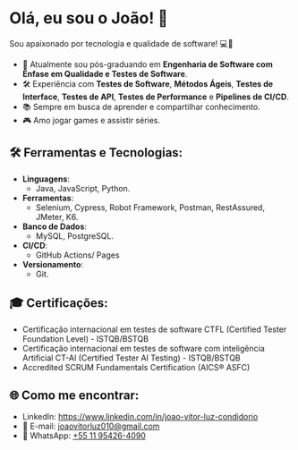 # Olá, eu sou o João! 👋

Sou apaixonado por tecnologia e qualidade de software! 💻🚀

- 🌟 Atualmente sou pós-graduando em **Engenharia de Software com Ênfase em Qualidade e Testes de Software**.
- 🛠️ Experiência com **Testes de Software**, **Métodos Ágeis**, **Testes de Interface**, **Testes de API**, **Testes de Performance** e **Pipelines de CI/CD**.
- 📚 Sempre em busca de aprender e compartilhar conhecimento.
- 🎮 Amo jogar games e assistir séries.

## 🛠️ Ferramentas e Tecnologias:
- **Linguagens**: 
  - Java, JavaScript, Python.
- **Ferramentas**: 
  - Selenium, Cypress, Robot Framework, Postman, RestAssured, JMeter, K6.
- **Banco de Dados**: 
  - MySQL, PostgreSQL.
- **CI/CD**: 
  - GitHub Actions/ Pages
- **Versionamento**: 
  - Git.

## 🎓 Certificações:
  - Certificação internacional em testes de software CTFL (Certified Tester Foundation Level) - ISTQB/BSTQB
  - Certificação internacional em testes de software com inteligência Artificial CT-AI (Certified Tester AI Testing) - ISTQB/BSTQB
  - Accredited SCRUM Fundamentals Certification (AICS® ASFC)

## 🌐 Como me encontrar:
- LinkedIn: https://www.linkedin.com/in/joao-vitor-luz-condidorio
- 📧 E-mail: [joaovitorluz010@gmail.com](mailto:joaovitorluz010@gmail.com)
- 📱 WhatsApp: [+55 11 95426-4090](https://api.whatsapp.com/send/?phone=5511954264090&text&type=phone_number&app_absent=0)
